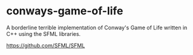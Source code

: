 # conways-game-of-life
A borderline terrible implementation of Conway's Game of Life written in C++ using the SFML libraries.

https://github.com/SFML/SFML
